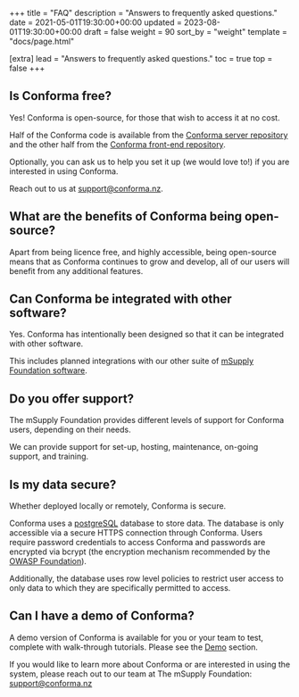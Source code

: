 +++
title = "FAQ"
description = "Answers to frequently asked questions."
date = 2021-05-01T19:30:00+00:00
updated = 2023-08-01T19:30:00+00:00
draft = false
weight = 90
sort_by = "weight"
template = "docs/page.html"

[extra]
lead = "Answers to frequently asked questions."
toc = true
top = false
+++

## Is Conforma free?

Yes! Conforma is open-source, for those that wish to access it at no cost.

Half of the Conforma code is available from the [Conforma server repository](https://github.com/openmsupply/conforma-server) and the other half from the [Conforma front-end repository](https://github.com/openmsupply/conforma-web-app).

Optionally, you can ask us to help you set it up (we would love to!) if you are interested in using Conforma. 

Reach out to us at support@conforma.nz.

## What are the benefits of Conforma being open-source?

Apart from being licence free, and highly accessible, being open-source means that as Conforma continues to grow and develop, all of our users will benefit from any additional features. 

## Can Conforma be integrated with other software?

Yes. Conforma has intentionally been designed so that it can be integrated with other software.

This includes planned integrations with our other suite of [mSupply Foundation software](https://docs.msupply.foundation/). 

## Do you offer support?

The mSupply Foundation provides different levels of support for Conforma users, depending on their needs.

We can provide support for set-up, hosting, maintenance, on-going support, and training.

## Is my data secure?

Whether deployed locally or remotely, Conforma is secure.

Conforma uses a [postgreSQL](https://www.postgresql.org/) database to store data. The database is only accessible via a secure HTTPS connection through Conforma. Users require password credentials to access Conforma and passwords are encrypted via bcrypt (the encryption mechanism recommended by the [OWASP Foundation](https://owasp.org/)).

Additionally, the database uses row level policies to restrict user access to only data to which they are specifically permitted to access.

## Can I have a demo of Conforma?

A demo version of Conforma is available for you or your team to test, complete with walk-through tutorials. Please see the [Demo](../Accessingdemo/) section.

If you would like to learn more about Conforma or are interested in using the system, please reach out to our team at The mSupply Foundation:
support@conforma.nz

